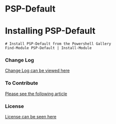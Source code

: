 # PSP-Default

# Installing PSP-Default

    # Install PSP-Default from the Powershell Gallery
    Find-Module PSP-Default | Install-Module

### Change Log
[Change Log can be viewed here](CHANGELOG.md)

### To Contribute
[Please see the following article](CONTRIBUTION.md)

### License
[License can be seen here](LICENSE.md)


